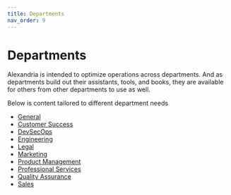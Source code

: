 ```yaml
---
title: Departments
nav_order: 9
---
```


# Departments

Alexandria is intended to optimize operations across departments. And as departments build out their assistants, tools, and books, they are available for others from other departments to use as well. 

Below is content tailored to different department needs

* [General](general/intro)
* [Customer Success](cs/intro)
* [DevSecOps](devscops/intro)
* [Engineering](engineering/intro)
* [Legal](legal/intro)
* [Marketing](marketing/intro)
* [Product Management](product/intro)
* [Professional Services](ps/intro)
* [Quality Assurance](qa/intro)
* [Sales](sales/intro)